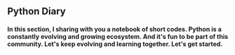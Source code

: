 ## Python Diary
#### In this section, I sharing with you a notebook of short codes. Python is a constantly evolving and growing ecosystem. And it's fun to be part of this community. Let's keep evolving and learning together. Let's get started. 